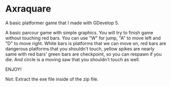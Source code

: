 # Axraquare
A basic platformer game that I made with GDevelop 5. 

A basic parcour game with simple graphics. You will try to finish game without touching red bars. You can use "W" for jump, "A" to move left and "D" to move right.
White bars is platforms that we can move on, red bars are dangerous platforms that you shouldn't touch, yellow spikes are nearly same with red bars' green bars are checkpoint, so you can respawn if you die. And circle is a moving saw that you shouldn't touch as well.

ENJOY!

Not: Extract the exe file inside of the zip file.
